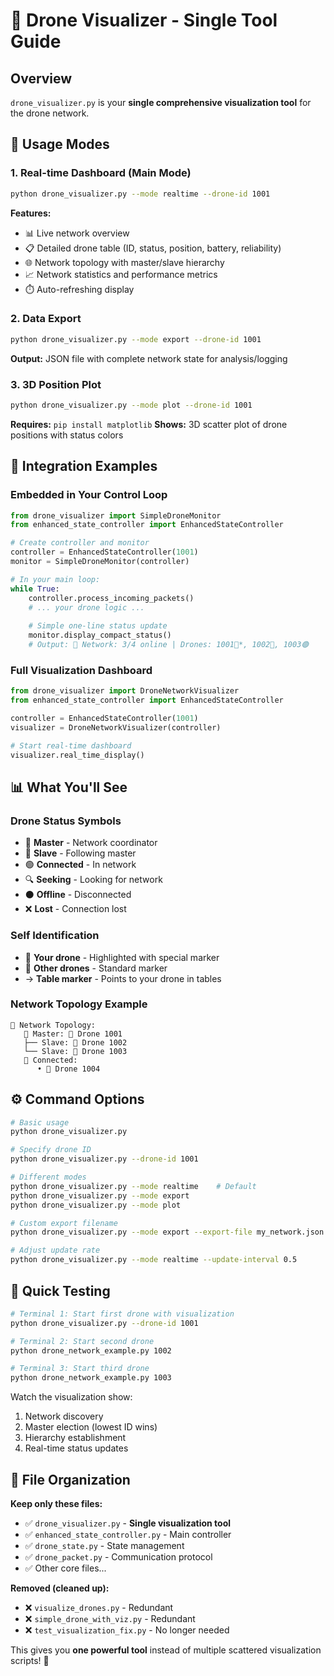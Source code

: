 # 🚁 Drone Visualizer - Single Tool Guide

## Overview
`drone_visualizer.py` is your **single comprehensive visualization tool** for the drone network.

## 🚀 Usage Modes

### 1. Real-time Dashboard (Main Mode)
```bash
python drone_visualizer.py --mode realtime --drone-id 1001
```
**Features:**
- 📊 Live network overview
- 📋 Detailed drone table (ID, status, position, battery, reliability)
- 🌐 Network topology with master/slave hierarchy
- 📈 Network statistics and performance metrics
- ⏱️ Auto-refreshing display

### 2. Data Export
```bash
python drone_visualizer.py --mode export --drone-id 1001
```
**Output:** JSON file with complete network state for analysis/logging

### 3. 3D Position Plot
```bash
python drone_visualizer.py --mode plot --drone-id 1001
```
**Requires:** `pip install matplotlib`
**Shows:** 3D scatter plot of drone positions with status colors

## 🔧 Integration Examples

### Embedded in Your Control Loop
```python
from drone_visualizer import SimpleDroneMonitor
from enhanced_state_controller import EnhancedStateController

# Create controller and monitor
controller = EnhancedStateController(1001)
monitor = SimpleDroneMonitor(controller)

# In your main loop:
while True:
    controller.process_incoming_packets()
    # ... your drone logic ...
    
    # Simple one-line status update
    monitor.display_compact_status()
    # Output: 🚁 Network: 3/4 online | Drones: 1001👑*, 1002🔵, 1003🟢
```

### Full Visualization Dashboard
```python
from drone_visualizer import DroneNetworkVisualizer
from enhanced_state_controller import EnhancedStateController

controller = EnhancedStateController(1001)
visualizer = DroneNetworkVisualizer(controller)

# Start real-time dashboard
visualizer.real_time_display()
```

## 📊 What You'll See

### Drone Status Symbols
- 👑 **Master** - Network coordinator
- 🔵 **Slave** - Following master  
- 🟢 **Connected** - In network
- 🔍 **Seeking** - Looking for network
- ⚫ **Offline** - Disconnected
- ❌ **Lost** - Connection lost

### Self Identification
- 🔸 **Your drone** - Highlighted with special marker
- 🔹 **Other drones** - Standard marker
- → **Table marker** - Points to your drone in tables

### Network Topology Example
```
📡 Network Topology:
   👑 Master: 🔸 Drone 1001
   ├── Slave: 🔹 Drone 1002  
   └── Slave: 🔹 Drone 1003
   🔗 Connected:
      • 🔹 Drone 1004
```

## ⚙️ Command Options

```bash
# Basic usage
python drone_visualizer.py

# Specify drone ID  
python drone_visualizer.py --drone-id 1001

# Different modes
python drone_visualizer.py --mode realtime    # Default
python drone_visualizer.py --mode export
python drone_visualizer.py --mode plot

# Custom export filename
python drone_visualizer.py --mode export --export-file my_network.json

# Adjust update rate
python drone_visualizer.py --mode realtime --update-interval 0.5
```

## 🎯 Quick Testing

```bash
# Terminal 1: Start first drone with visualization
python drone_visualizer.py --drone-id 1001

# Terminal 2: Start second drone  
python drone_network_example.py 1002

# Terminal 3: Start third drone
python drone_network_example.py 1003
```

Watch the visualization show:
1. Network discovery
2. Master election (lowest ID wins)
3. Hierarchy establishment
4. Real-time status updates

## 📁 File Organization

**Keep only these files:**
- ✅ `drone_visualizer.py` - **Single visualization tool**
- ✅ `enhanced_state_controller.py` - Main controller
- ✅ `drone_state.py` - State management
- ✅ `drone_packet.py` - Communication protocol
- ✅ Other core files...

**Removed (cleaned up):**
- ❌ `visualize_drones.py` - Redundant
- ❌ `simple_drone_with_viz.py` - Redundant  
- ❌ `test_visualization_fix.py` - No longer needed

This gives you **one powerful tool** instead of multiple scattered visualization scripts! 🎉